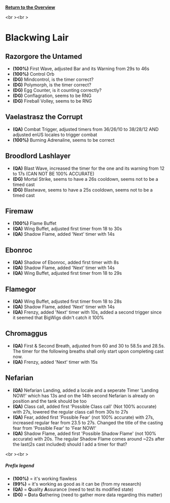 <b><a href="https://github.com/MOUZU/BigWigs"> Return to the Overview </a></b>

<br \><br \>
# Blackwing Lair

## Razorgore the Untamed
- <b>(100%)</b> First Wave, adjusted Bar and its Warning from 29s to 46s
- <b>(100%)</b> Control Orb
- <b>(DG)</b> Mindcontrol, is the timer correct?
- <b>(DG)</b> Polymorph, is the timer correct?
- <b>(DG)</b> Egg Counter, is it counting correctly?
- <b>(DG)</b> Conflagration, seems to be RNG
- <b>(DG)</b> Fireball Volley, seems to be RNG

## Vaelastrasz the Corrupt
- <b>(QA)</b> Combat Trigger, adjusted timers from 36/26/10 to 38/28/12 AND adjusted enUS locales to trigger combat
- <b>(100%)</b> Burning Adrenaline, seems to be correct

## Broodlord Lashlayer
- <b>(QA)</b> Blast Wave, increased the timer for the one and its warning from 12 to 17s (CAN NOT BE 100% ACCURATE)
- <b>(DG)</b> Mortal Strike, seems to have a 26s cooldown, seems not to be a timed cast
- <b>(DG)</b> Blastwave, seems to have a 25s cooldown, seems not to be a timed cast

## Firemaw
- <b>(100%)</b> Flame Buffet
- <b>(QA)</b> Wing Buffet, adjusted first timer from 18 to 30s
- <b>(QA)</b> Shadow Flame, added 'Next' timer with 14s
 
## Ebonroc
- <b>(QA)</b> Shadow of Ebonroc, added first timer with 8s
- <b>(QA)</b> Shadow Flame, added 'Next' timer with 14s
- <b>(QA)</b> Wing Buffet, adjusted first timer from 18 to 29s

## Flamegor
- <b>(QA)</b> Wing Buffet, adjusted first timer from 18 to 28s
- <b>(QA)</b> Shadow Flame, added 'Next' timer with 14s
- <b>(QA)</b> Frenzy, added 'Next' timer with 10s, added a second trigger since it seemed that BigWigs didn't catch it 100%

## Chromaggus
- <b>(QA)</b> First & Second Breath, adjusted from 60 and 30 to 58.5s and 28.5s. The timer for the following breaths shall only start upon completing cast now.
- <b>(QA)</b> Frenzy, added 'Next' timer with 15s

## Nefarian
- <b>(QA)</b> Nefarian Landing, added a locale and a seperate Timer 'Landing NOW!' which has 13s and on the 14th second Nefarian is already on position and the tank should be too
- <b>(QA)</b> Class call, added first 'Possible Class call' (Not 100% accurate) with 27s, lowered the regular class call from 30s to 27s
- <b>(QA)</b> Fear, added first 'Possible Fear' (not 100% accurate) with 27s, increased regular fear from 23.5 to 27s. Changed the title of the casting fear from 'Possible Fear' to 'Fear NOW!'
- <b>(QA)</b> Shadow Flame, added first 'Possible Shadow Flame' (not 100% accurate) with 20s. The regular Shadow Flame comes around ~22s after the last(2s cast included) should I add a timer for that?


<br \><br \>
##### Prefix legend
- <b>(100%)</b>  = it's working flawless
- <b>(99%)</b>   = it's working as good as it can be (from my research)
- <b>(QA)</b>    = <b>Q</b>uality <b>A</b>ssurance (need to test its modified state)
- <b>(DG)</b>    = <b>D</b>ata <b>G</b>athering (need to gather more data regarding this matter)
